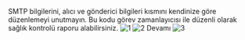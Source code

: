 SMTP bilgilerini, alıcı ve gönderici bilgileri kısmını kendinize göre düzenlemeyi unutmayın. Bu kodu görev zamanlayıcısı ile düzenli olarak sağlık kontrolü raporu alabilirsiniz.
![1](https://github.com/user-attachments/assets/cf161d53-04dc-47f3-aa1c-61b9e3ba5503)
![2](https://github.com/user-attachments/assets/e42bc998-a81e-4cad-8ac1-a2d5356c063e)
Devamı
![3](https://github.com/user-attachments/assets/6fb21211-0401-43cc-ace3-29ffa614e4c8)
